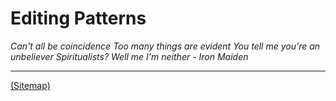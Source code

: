 # Editing Patterns

_Can't all be coincidence_
_Too many things are evident_
_You tell me you're an unbeliever_
_Spiritualists? Well me I'm neither_
_- Iron Maiden_

---

[(Sitemap)](https://github.com/way-of-the-sunvox/Way-of-the-SunVox/blob/master/Sitemap.md)
